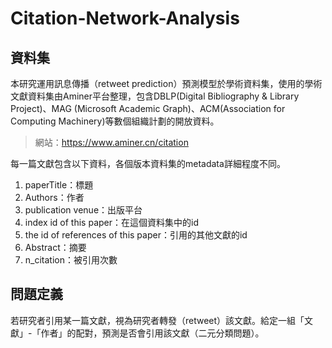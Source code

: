 # Citation-Network-Analysis
## 資料集
本研究運用訊息傳播（retweet prediction）預測模型於學術資料集，使用的學術文獻資料集由Aminer平台整理，包含DBLP(Digital Bibliography & Library Project)、MAG (Microsoft Academic Graph)、ACM(Association for Computing Machinery)等數個組織計劃的開放資料。

> 網站：https://www.aminer.cn/citation

每一篇文獻包含以下資料，各個版本資料集的metadata詳細程度不同。
1. paperTitle：標題
2. Authors：作者
3. publication venue：出版平台
4. index id of this paper：在這個資料集中的id
5. the id of references of this paper：引用的其他文獻的id
6. Abstract：摘要
7. n_citation：被引用次數

## 問題定義
若研究者引用某一篇文獻，視為研究者轉發（retweet）該文獻。給定一組「文獻」-「作者」的配對，預測是否會引用該文獻（二元分類問題）。